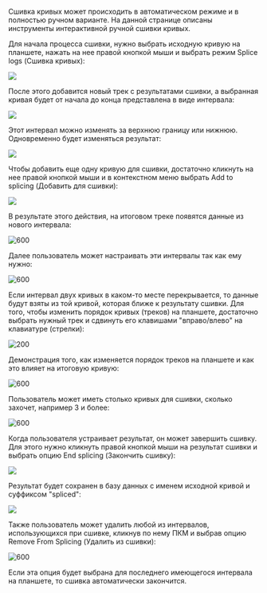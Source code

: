 
Сшивка кривых может происходить в автоматическом режиме и в полностью ручном варианте. На данной странице описаны инструменты интерактивной ручной сшивки кривых.

Для начала процесса сшивки, нужно выбрать исходную кривую на планшете, нажать на нее правой кнопкой мыши и выбрать режим Splice logs (Сшивка кривых):

![](СшивкаКривых_img/LogSplice_menu.png)

После этого добавится новый трек с результатами сшивки, а выбранная кривая будет от начала до конца представлена в виде интервала:

![](СшивкаКривых_img/LogSplice_1logInterval.png)

Этот интервал можно изменять за верхнюю границу или нижнюю. Одновременно будет изменяться результат:

![](СшивкаКривых_img/LogSplice_TopBtmMove_1log.gif)

Чтобы добавить еще одну кривую для сшивки, достаточно кликнуть на нее правой кнопкой мыши и в контекстном меню выбрать Add to splicing (Добавить для сшивки):

![](СшивкаКривых_img/LogSplice_AddtoSplicing.png)

В результате этого действия, на итоговом треке появятся данные из нового интервала:

![600](СшивкаКривых_img/LogSplice_2logsSplice.png)

Далее пользователь может настраивать эти интервалы так как ему нужно:

![600](СшивкаКривых_img/LogSplice_IntervalsAdjustment.gif)

Если интервал двух кривых в каком-то месте перекрывается, то данные будут взяты из той кривой, которая ближе к результату сшивки. Для того, чтобы изменить порядок кривых (треков) на планшете, достаточно выбрать нужный трек и сдвинуть его клавишами "вправо/влево" на клавиатуре (стрелки):

![200](СшивкаКривых_img/ArrowsOnKeyboard.png)

Демонстрация того, как изменяется порядок треков на планшете и как это влияет на  итоговую кривую:

![600](СшивкаКривых_img/MoveTracksOnLogView.gif)

Пользователь может иметь столько кривых для сшивки, сколько захочет, например 3 и более:

![600](СшивкаКривых_img/LogSplice_3Logs.png)

Когда пользователя устраивает результат, он может завершить сшивку. Для этого нужно кликнуть правой кнопкой мыши на результат сшивки и выбрать опцию End splicing (Закончить сшивку):

![](СшивкаКривых_img/LogSplice_EndSplicing.png)

Результат будет сохранен в базу данных с именем исходной кривой и суффиксом "spliced":

![](СшивкаКривых_img/LogSplice_Spliced.png)

Также пользователь может удалить любой из интервалов, использующихся при сшивке, кликнув по нему ПКМ и выбрав опцию Remove From Splicing (Удалить из сшивки):

![600](СшивкаКривых_img/LogSplice_RemoveFromSplice.png)

Если эта опция будет выбрана для последнего имеющегося интервала на планшете, то сшивка автоматически закончится.